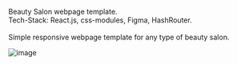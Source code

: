Beauty Salon webpage template.<br>
Tech-Stack: React.js, css-modules, Figma, HashRouter.<br>
<br>
Simple responsive webpage template for any type of beauty salon.<br>

![image](https://user-images.githubusercontent.com/87814580/177009979-9f778698-4a66-4433-9f4d-a0298d8abc10.png)

